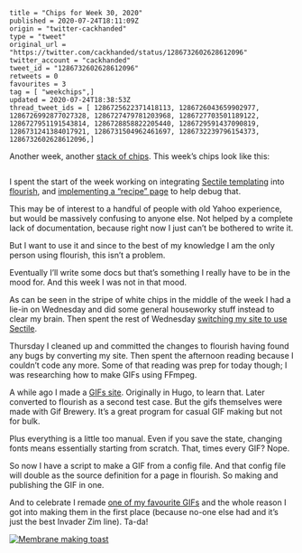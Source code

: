 ```
title = "Chips for Week 30, 2020"
published = 2020-07-24T18:11:09Z
origin = "twitter-cackhanded"
type = "tweet"
original_url = "https://twitter.com/cackhanded/status/1286732602628612096"
twitter_account = "cackhanded"
tweet_id = "1286732602628612096"
retweets = 0
favourites = 3
tag = [ "weekchips",]
updated = 2020-07-24T18:38:53Z
thread_tweet_ids = [ 1286725622371418113, 1286726043659902977, 1286726992877027328, 1286727479781203968, 1286727703501189122, 1286727951191543814, 1286728858822205440, 1286729591437090819, 1286731241384017921, 1286731504962461697, 1286732239796154373, 1286732602628612096,]
```

Another week, another [stack of chips](/2020/06/19/my-week-in-poker-chips).
This week’s chips look like this:

<p class='image'><img src='https://mnf.m17s.net/2020/07/24/EdtegLfWsAIw5x4.jpg' alt=''></p>

I spent the start of the week working on integrating
[Sectile templating](https://github.com/norm/flourish/commit/c29b1688defaf9b876160a8f9999e4c7e606b8a8)
into [flourish](https://github.com/norm/flourish), 
and [implementing a “recipe” page](https://github.com/norm/flourish/commit/2f29b1c80da69c98ab2a5f46d8212aec31782d4d)
to help debug that.

This may be of interest to a handful of people with old Yahoo experience, but would be massively confusing to anyone else. Not helped by a complete lack of documentation, because right now I just can’t be bothered to write it.

But I want to use it and since to the best of my knowledge I am the only person using flourish, this isn’t a problem.

Eventually I’ll write some docs but that’s something I really have to be in the mood for. And this week I was not in that mood.

As can be seen in the stripe of white chips in the middle of the week I had a lie-in on Wednesday and did some general houseworky stuff instead to clear my brain. Then spent the rest of Wednesday [switching my site to use Sectile](https://github.com/norm/marknormanfrancis.com/commit/b2edf164d649ca2eef458ca42f94a030995c513f).

Thursday I cleaned up and committed the changes to flourish having found any bugs by converting my site. Then spent the afternoon reading because I couldn’t code any more. Some of that reading was prep for today though; I was researching how to make GIFs using FFmpeg.

A while ago I made a [GIFs site](http://gifs.cackhanded.net). Originally in Hugo, to learn that. Later converted to flourish as a second test case. But the gifs themselves were made with Gif Brewery. It’s a great program for casual GIF making but not for bulk.

Plus everything is a little too manual. Even if you save the state, changing fonts means essentially starting from scratch. That, times every GIF? Nope.

So now I have a script to make a GIF from a config file. And that config file will double as the source definition for a page in flourish. So making and publishing the GIF in one.

And to celebrate I remade [one of my favourite GIFs](http://gifs.cackhanded.net/invader-zim/not-now-son) and the whole reason I got into making them in the first place (because no-one else had and it’s just the best Invader Zim line). Ta-da!

<p class='image'><a href='http://gifs.cackhanded.net/invader-zim/not-now-son'><img src='http://gifs.cackhanded.net/invader-zim/not-now-son.gif' alt='Membrane making toast'></a></p>

